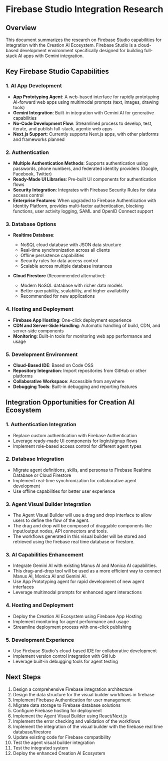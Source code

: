 # Firebase Studio Integration Research

## Overview
This document summarizes the research on Firebase Studio capabilities for integration with the Creation AI Ecosystem. Firebase Studio is a cloud-based development environment specifically designed for building full-stack AI apps with Gemini integration.

## Key Firebase Studio Capabilities

### 1. AI App Development
- **App Prototyping Agent**: A web-based interface for rapidly prototyping AI-forward web apps using multimodal prompts (text, images, drawing tools)
- **Gemini Integration**: Built-in integration with Gemini AI for generative capabilities
- **No-Code Development Flow**: Streamlined process to develop, test, iterate, and publish full-stack, agentic web apps
- **Next.js Support**: Currently supports Next.js apps, with other platforms and frameworks planned

### 2. Authentication
- **Multiple Authentication Methods**: Supports authentication using passwords, phone numbers, and federated identity providers (Google, Facebook, Twitter)
- **Ready-Made UI Libraries**: Pre-built UI components for authentication flows
- **Security Integration**: Integrates with Firebase Security Rules for data access control
- **Enterprise Features**: When upgraded to Firebase Authentication with Identity Platform, provides multi-factor authentication, blocking functions, user activity logging, SAML and OpenID Connect support

### 3. Database Options
- **Realtime Database**:
  - NoSQL cloud database with JSON data structure
  - Real-time synchronization across all clients
  - Offline persistence capabilities
  - Security rules for data access control
  - Scalable across multiple database instances

- **Cloud Firestore** (Recommended alternative):
  - Modern NoSQL database with richer data models
  - Better queryability, scalability, and higher availability
  - Recommended for new applications

### 4. Hosting and Deployment
- **Firebase App Hosting**: One-click deployment experience
- **CDN and Server-Side Handling**: Automatic handling of build, CDN, and server-side components
- **Monitoring**: Built-in tools for monitoring web app performance and usage

### 5. Development Environment
- **Cloud-Based IDE**: Based on Code OSS
- **Repository Integration**: Import repositories from GitHub or other platforms
- **Collaborative Workspace**: Accessible from anywhere
- **Debugging Tools**: Built-in debugging and reporting features

## Integration Opportunities for Creation AI Ecosystem

### 1. Authentication Integration
- Replace custom authentication with Firebase Authentication
- Leverage ready-made UI components for login/signup flows
- Implement role-based access control for different agent types

### 2. Database Integration
- Migrate agent definitions, skills, and personas to Firebase Realtime Database or Cloud Firestore
- Implement real-time synchronization for collaborative agent development
- Use offline capabilities for better user experience

### 3. Agent Visual Builder Integration
- The Agent Visual Builder will use a drag and drop interface to allow users to define the flow of the agent.
- The drag and drop will be composed of draggable components like input/output nodes, API connectors and tools.
- The workflows generated in this visual builder will be stored and retrieved using the firebase real time database or firestore.

### 3. AI Capabilities Enhancement
- Integrate Gemini AI with existing Manus AI and Monica AI capabilities.
- This drag-and-drop tool will be used as a more efficient way to connect Manus AI, Monica AI and Gemini AI.
- Use App Prototyping agent for rapid development of new agent interfaces
- Leverage multimodal prompts for enhanced agent interactions



### 4. Hosting and Deployment
- Deploy the Creation AI Ecosystem using Firebase App Hosting
- Implement monitoring for agent performance and usage
- Streamline deployment process with one-click publishing

### 5. Development Experience
- Use Firebase Studio's cloud-based IDE for collaborative development
- Implement version control integration with GitHub
- Leverage built-in debugging tools for agent testing

## Next Steps
1. Design a comprehensive Firebase integration architecture
2. Design the data structure for the visual builder workflows in firebase
3. Implement Firebase Authentication for user management
4. Migrate data storage to Firebase database solutions
5. Configure Firebase hosting for deployment
6. Implement the Agent Visual Builder using React/Next.js
7. Implement the error checking and validation of the workflows
8. Implement the integration of the visual builder with the firebase real time database/firestore
9. Update existing code for Firebase compatibility
10. Test the agent visual builder integration
11. Test the integrated system
12. Deploy the enhanced Creation AI Ecosystem

